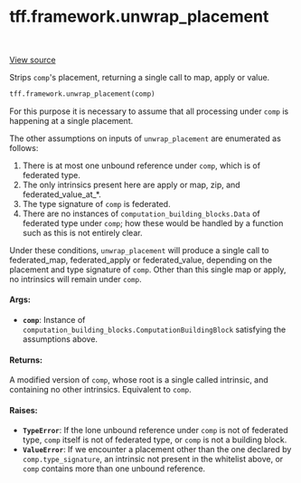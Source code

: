 <div itemscope itemtype="http://developers.google.com/ReferenceObject">
<meta itemprop="name" content="tff.framework.unwrap_placement" />
<meta itemprop="path" content="Stable" />
</div>

# tff.framework.unwrap_placement

<table class="tfo-notebook-buttons tfo-api" align="left">
</table>

<a target="_blank" href="http://github.com/tensorflow/federated/tree/master/tensorflow_federated/python/core/impl/transformations.py">View
source</a>

Strips `comp`'s placement, returning a single call to map, apply or value.

```python
tff.framework.unwrap_placement(comp)
```

<!-- Placeholder for "Used in" -->

For this purpose it is necessary to assume that all processing under `comp` is
happening at a single placement.

The other assumptions on inputs of `unwrap_placement` are enumerated as follows:

1.  There is at most one unbound reference under `comp`, which is of federated
    type.
2.  The only intrinsics present here are apply or map, zip, and
    federated_value_at_*.
3.  The type signature of `comp` is federated.
4.  There are no instances of `computation_building_blocks.Data` of federated
    type under `comp`; how these would be handled by a function such as this is
    not entirely clear.

Under these conditions, `unwrap_placement` will produce a single call to
federated_map, federated_apply or federated_value, depending on the placement
and type signature of `comp`. Other than this single map or apply, no intrinsics
will remain under `comp`.

#### Args:

*   <b>`comp`</b>: Instance of
    `computation_building_blocks.ComputationBuildingBlock` satisfying the
    assumptions above.

#### Returns:

A modified version of `comp`, whose root is a single called intrinsic, and
containing no other intrinsics. Equivalent to `comp`.

#### Raises:

*   <b>`TypeError`</b>: If the lone unbound reference under `comp` is not of
    federated type, `comp` itself is not of federated type, or `comp` is not a
    building block.
*   <b>`ValueError`</b>: If we encounter a placement other than the one declared
    by `comp.type_signature`, an intrinsic not present in the whitelist above,
    or `comp` contains more than one unbound reference.
